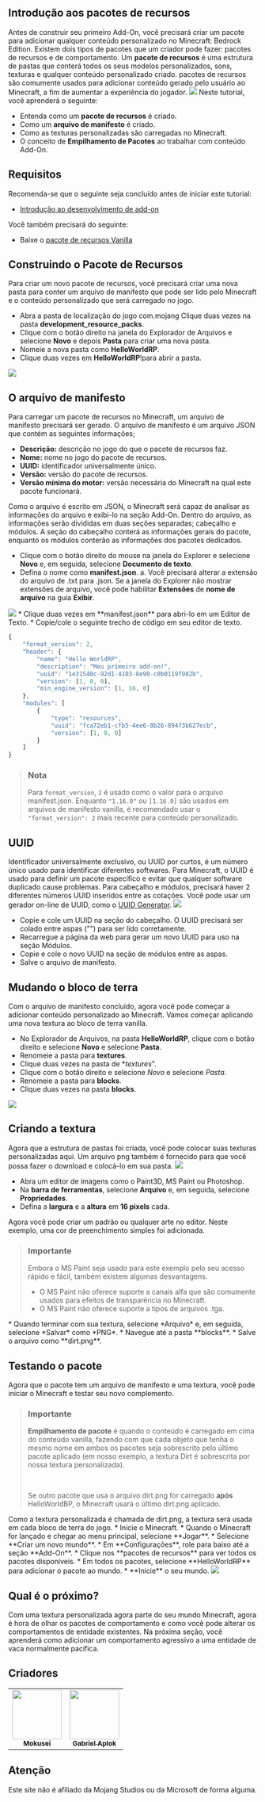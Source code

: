 ## Introdução aos pacotes de recursos
Antes de construir seu primeiro Add-On, você precisará criar um pacote para adicionar qualquer conteúdo personalizado no Minecraft: Bedrock Edition. Existem dois tipos de pacotes que um criador pode fazer: pacotes de recursos e de comportamento. Um **pacote de recursos** é uma estrutura de pastas que conterá todos os seus modelos personalizados, sons, texturas e qualquer conteúdo personalizado criado. pacotes de recursos são comumente usados ​​para adicionar conteúdo gerado pelo usuário ao Minecraft, a fim de aumentar a experiência do jogador.
<img src="https://docs.microsoft.com/en-us/minecraft/creator/documents/media/resourcepack/introduction-to-resource-packs.jpg">
Neste tutorial, você aprenderá o seguinte:
* Entenda como um **pacote de recursos** é criado.
* Como um **arquivo de manifesto** é criado.
* Como as texturas personalizadas são carregadas no Minecraft.
* O conceito de **Empilhamento de Pacotes** ao trabalhar com conteúdo Add-On.

## Requisitos
Recomenda-se que o seguinte seja concluído antes de iniciar este tutorial:
* <a href="getting-started">Introdução ao desenvolvimento de add-on</a>

Você também precisará do seguinte:
* Baixe o <a href="https://aka.ms/resourcepacktemplate">pacote de recursos Vanilla</a>

## Construindo o Pacote de Recursos
Para criar um novo pacote de recursos, você precisará criar uma nova pasta para conter um arquivo de manifesto que pode ser lido pelo Minecraft e o conteúdo personalizado que será carregado no jogo.
* Abra a pasta de localização do jogo com.mojang
Clique duas vezes na pasta **development_resource_packs**.
* Clique com o botão direito na janela do Explorador de Arquivos e selecione **Novo** e depois **Pasta** para criar uma nova pasta.
* Nomeie a nova pasta como **HelloWorldRP**.
* Clique duas vezes em **HelloWorldRP**!para abrir a pasta.
<img src="https://docs.microsoft.com/en-us/minecraft/creator/documents/media/resourcepack/helloworldrp.png">

## O arquivo de manifesto
Para carregar um pacote de recursos no Minecraft, um arquivo de manifesto precisará ser gerado. O arquivo de manifesto é um arquivo JSON que contém as seguintes informações;
* **Descrição:** descrição no jogo do que o pacote de recursos faz.
* **Nome:** nome no jogo do pacote de recursos.
* **UUID:** identificador universalmente único.
* **Versão:** versão do pacote de recursos.
* **Versão mínima do motor:** versão necessária do Minecraft na qual este pacote funcionará.


Como o arquivo é escrito em JSON, o Minecraft será capaz de analisar as informações do arquivo e exibi-lo na seção Add-On. Dentro do arquivo, as informações serão divididas em duas seções separadas; cabeçalho e módulos. A seção do cabeçalho conterá as informações gerais do pacote, enquanto os módulos conterão as informações dos pacotes dedicados.
* Clique com o botão direito do mouse na janela do Explorer e selecione **Novo** e, em seguida, selecione **Documento de texto**.
* Defina o nome como **manifest.json**.
 a. Você precisará alterar a extensão do arquivo de .txt para .json. Se a janela do Explorer não mostrar extensões de arquivo, você pode habilitar **Extensões** de **nome de arquivo** na guia **Exibir**.
 <img src="https://docs.microsoft.com/en-us/minecraft/creator/documents/media/resourcepack/manifest_file.png">
* Clique duas vezes em **manifest.json** para abri-lo em um Editor de Texto.
* Copie/cole o seguinte trecho de código em seu editor de texto.

```js
{
	"format_version": 2,
	"header": {
		"name": "Hello WorldRP",
		"description": "Meu primeiro add-on!",
		"uuid": "1e31540c-92d1-4103-8e90-c0b0119f982b",
		"version": [1, 0, 0],
		"min_engine_version": [1, 16, 0]
	},
	"modules": [
		{
			"type": "resources",
			"uuid": "fca72eb1-cfb5-4ee6-8b26-894f3b627ecb",
			"version": [1, 0, 0]
		}
	]
}
```
<blockquote>
<h3>Nota</h3>
<p>Para <code>format_version</code>, <code>2</code> é usado como o valor para o arquivo manifest.json. Enquanto <code>"1.16.0"</code> ou <code>[1.16.0]</code> são usados ​​em arquivos de manifesto vanilla, é recomendado usar o <code>"format_version": 2</code> mais recente para conteúdo personalizado.</p>
</blockquote>

## UUID
Identificador universalmente exclusivo, ou UUID por curtos, é um número único usado para identificar diferentes softwares. Para Minecraft, o UUID é usado para definir um pacote específico e evitar que qualquer software duplicado cause problemas. Para cabeçalho e módulos, precisará haver 2 diferentes números UUID inseridos entre as cotações. Você pode usar um gerador on-line de UUID, como o <a href="https://www.uuidgenerator.net/">UUID Generator</a>.
<img src="https://docs.microsoft.com/en-us/minecraft/creator/documents/%5CMedia%5CBehaviorPack%5CUUID.png">
* Copie e cole um UUID na seção do cabeçalho.  O UUID precisará ser colado entre aspas ("") para ser lido corretamente.
* Recarregue a página da web para gerar um novo UUID para uso na seção Módulos.
* Copie e cole o novo UUID na seção de módulos entre as aspas.
* Salve o arquivo de manifesto.

## Mudando o bloco de terra
Com o arquivo de manifesto concluído, agora você pode começar a adicionar conteúdo personalizado ao Minecraft. Vamos começar aplicando uma nova textura ao bloco de terra vanilla.
* No Explorador de Arquivos, na pasta **HelloWorldRP**, clique com o botão direito e selecione **Novo** e selecione **Pasta**.
* Renomeie a pasta para **textures**.
* Clique duas vezes na pasta de **textures*".
* Clique com o botão direito e selecione *Novo* e selecione *Pasta*.
* Renomeie a pasta para **blocks**.
* Clique duas vezes na pasta **blocks**.
<img src="https://docs.microsoft.com/en-us/minecraft/creator/documents/media/resourcepack/blocks_folder.png">

## Criando a textura
Agora que a estrutura de pastas foi criada, você pode colocar suas texturas personalizadas aqui. Um arquivo png também é fornecido para que você possa fazer o download e colocá-lo em sua pasta.
<img src="https://docs.microsoft.com/en-us/minecraft/creator/documents/media/resourcepack/dirt.png">
* Abra um editor de imagens como o Paint3D, MS Paint ou Photoshop.
* Na **barra de ferramentas**, selecione **Arquivo** e, em seguida, selecione **Propriedades**.
* Defina a **largura** e a **altura** em **16 pixels** cada.

Agora você pode criar um padrão ou qualquer arte no editor. Neste exemplo, uma cor de preenchimento simples foi adicionada.

<blockquote>
<h3>Importante</h3>
<p>Embora o MS Paint seja usado para este exemplo pelo seu acesso rápido e fácil, também existem algumas desvantagens.</p>
<ul>
<li>O MS Paint não oferece suporte a canais alfa que são comumente usados ​​para efeitos de transparência no Minecraft.</li>
<li>O MS Paint não oferece suporte a tipos de arquivos .tga.</li>
</ul>
</blockquote>
* Quando terminar com sua textura, selecione *Arquivo* e, em seguida, selecione *Salvar* como *PNG*.
* Navegue até a pasta **blocks**.
* Salve o arquivo como **dirt.png**.

## Testando o pacote
Agora que o pacote tem um arquivo de manifesto e uma textura, você pode iniciar o Minecraft e testar seu novo complemento.
<blockquote>
<h3>Importante</h3>
<p><strong>Empilhamento de pacote</strong> é quando o conteúdo é carregado em cima do conteúdo vanilla, fazendo com que cada objeto que tenha o mesmo nome em ambos os pacotes seja sobrescrito pelo último pacote aplicado (em nosso exemplo, a textura Dirt é sobrescrita por nossa textura personalizada).</p>
<br />
<p>Se outro pacote que usa o arquivo dirt.png for carregado <strong>após</strong> HelloWorldBP, o Minecraft usará o último dirt.png aplicado.</p>
</blockquote>
Como a textura personalizada é chamada de dirt.png, a textura será usada em cada bloco de terra do jogo.
* Inicie o Minecraft.
* Quando o Minecraft for lançado e chegar ao menu principal, selecione **Jogar**.
* Selecione **Criar um novo mundo**.
* Em **Configurações**, role para baixo até a seção **Add-On**.
* Clique nos **pacotes de recursos** para ver todos os pacotes disponíveis.
* Em todos os pacotes, selecione **HelloWorldRP** para adicionar o pacote ao mundo.
* **Inicie** o seu mundo.
<img src="https://docs.microsoft.com/en-us/minecraft/creator/documents/media/resourcepack/addonsettings.png">

## Qual é o próximo?
Com uma textura personalizada agora parte do seu mundo Minecraft, agora é hora de olhar os pacotes de comportamento e como você pode alterar os comportamentos de entidade existentes. Na próxima seção, você aprenderá como adicionar um comportamento agressivo a uma entidade de vaca normalmente pacífica.

## Criadores
<table>
  <tr>
    <td align="center">
      <a href="https://github.com/MokuseiDev">
        <img src="https://avatars.githubusercontent.com/u/93236936?v=4" width="100px;" alt=""/><br />
       <sub><b>Mokusei</b></sub>
      </a>
    </td>
    <td align="center">
      <a href="https://github.com/GabrielAplok">
        <img src="https://avatars.githubusercontent.com/u/49401038?v=4" width="100px;" alt=""/><br />
       <sub><b>Gabriel Aplok</b></sub>
      </a>
    </td>
  </tr>
</table>

## Atenção
Este site não é afiliado da Mojang Studios ou da Microsoft de forma alguma.
